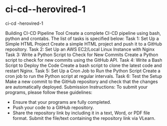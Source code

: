 # ci-cd--herovired-1
ci-cd -herovired-1

Building CI-CD Pipeline Tool
Create a complete CI-CD pipeline using bash, python and crontabs. The list of tasks is
specified below:
Task 1: Set Up a Simple HTML Project
Create a simple HTML project and push it to a GitHub repository.
Task 2: Set Up an AWS EC2/Local Linux Instance with Nginx
Task 3: Write a Python Script to Check for New Commits
Create a Python script to check for new commits using the GitHub API.
Task 4: Write a Bash Script to Deploy the Code
Create a bash script to clone the latest code and restart Nginx.
Task 5: Set Up a Cron Job to Run the Python Script
Create a cron job to run the Python script at regular intervals.
Task 6: Test the Setup
Make a new commit to the GitHub repository and check that the changes are
automatically deployed.
Submission Instructions:
To submit your programs, please follow these guidelines:
- Ensure that your programs are fully completed.
- Push your code to a GitHub repository.
- Share the repository link by including it in a text, Word, or PDF file format.
Submit the file/text containing the repository link via VLearn.
